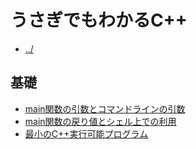 # うさぎでもわかるC++
- [../](../)
## 基礎
- [main関数の引数とコマンドラインの引数](main関数の引数とコマンドラインの引数)
- [main関数の戻り値とシェル上での利用](main関数の戻り値とシェル上での利用)
- [最小のC++実行可能プログラム](最小のC++実行可能プログラム)
